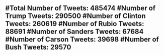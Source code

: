 #Total Number of Tweets: 485474 
#Number of Trump Tweets: 290500
#Number of Clinton Tweets: 260619
#Number of Rubio Tweets: 88691
#Number of Sanders Tweets: 67684
#Number of Carson Tweets: 39698
#Number of Bush Tweets: 29570
---
